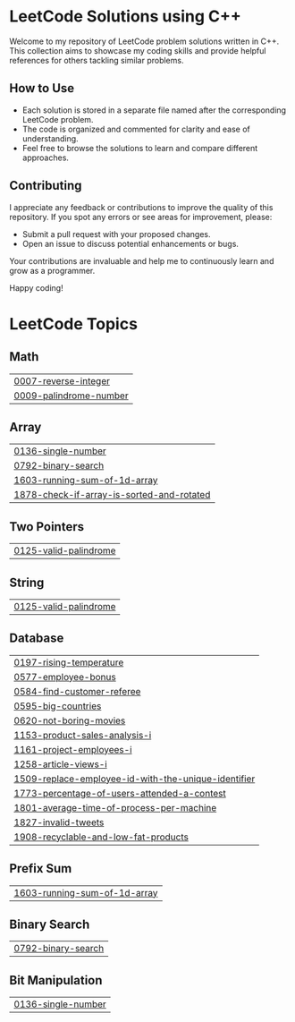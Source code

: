 # LeetCode Solutions using C++
Welcome to my repository of LeetCode problem solutions written in C++. This collection aims to showcase my coding skills and provide helpful references for others tackling similar problems.

## How to Use
- Each solution is stored in a separate file named after the corresponding LeetCode problem.
- The code is organized and commented for clarity and ease of understanding.
- Feel free to browse the solutions to learn and compare different approaches.

## Contributing
I appreciate any feedback or contributions to improve the quality of this repository. If you spot any errors or see areas for improvement, please:
- Submit a pull request with your proposed changes.
- Open an issue to discuss potential enhancements or bugs.

Your contributions are invaluable and help me to continuously learn and grow as a programmer.

Happy coding!

<!---LeetCode Topics Start-->
# LeetCode Topics
## Math
|  |
| ------- |
| [0007-reverse-integer](https://github.com/khushi747/LeetCode/tree/master/0007-reverse-integer) |
| [0009-palindrome-number](https://github.com/khushi747/LeetCode/tree/master/0009-palindrome-number) |
## Array
|  |
| ------- |
| [0136-single-number](https://github.com/khushi747/LeetCode/tree/master/0136-single-number) |
| [0792-binary-search](https://github.com/khushi747/LeetCode/tree/master/0792-binary-search) |
| [1603-running-sum-of-1d-array](https://github.com/khushi747/LeetCode/tree/master/1603-running-sum-of-1d-array) |
| [1878-check-if-array-is-sorted-and-rotated](https://github.com/khushi747/LeetCode/tree/master/1878-check-if-array-is-sorted-and-rotated) |
## Two Pointers
|  |
| ------- |
| [0125-valid-palindrome](https://github.com/khushi747/LeetCode/tree/master/0125-valid-palindrome) |
## String
|  |
| ------- |
| [0125-valid-palindrome](https://github.com/khushi747/LeetCode/tree/master/0125-valid-palindrome) |
## Database
|  |
| ------- |
| [0197-rising-temperature](https://github.com/khushi747/LeetCode/tree/master/0197-rising-temperature) |
| [0577-employee-bonus](https://github.com/khushi747/LeetCode/tree/master/0577-employee-bonus) |
| [0584-find-customer-referee](https://github.com/khushi747/LeetCode/tree/master/0584-find-customer-referee) |
| [0595-big-countries](https://github.com/khushi747/LeetCode/tree/master/0595-big-countries) |
| [0620-not-boring-movies](https://github.com/khushi747/LeetCode/tree/master/0620-not-boring-movies) |
| [1153-product-sales-analysis-i](https://github.com/khushi747/LeetCode/tree/master/1153-product-sales-analysis-i) |
| [1161-project-employees-i](https://github.com/khushi747/LeetCode/tree/master/1161-project-employees-i) |
| [1258-article-views-i](https://github.com/khushi747/LeetCode/tree/master/1258-article-views-i) |
| [1509-replace-employee-id-with-the-unique-identifier](https://github.com/khushi747/LeetCode/tree/master/1509-replace-employee-id-with-the-unique-identifier) |
| [1773-percentage-of-users-attended-a-contest](https://github.com/khushi747/LeetCode/tree/master/1773-percentage-of-users-attended-a-contest) |
| [1801-average-time-of-process-per-machine](https://github.com/khushi747/LeetCode/tree/master/1801-average-time-of-process-per-machine) |
| [1827-invalid-tweets](https://github.com/khushi747/LeetCode/tree/master/1827-invalid-tweets) |
| [1908-recyclable-and-low-fat-products](https://github.com/khushi747/LeetCode/tree/master/1908-recyclable-and-low-fat-products) |
## Prefix Sum
|  |
| ------- |
| [1603-running-sum-of-1d-array](https://github.com/khushi747/LeetCode/tree/master/1603-running-sum-of-1d-array) |
## Binary Search
|  |
| ------- |
| [0792-binary-search](https://github.com/khushi747/LeetCode/tree/master/0792-binary-search) |
## Bit Manipulation
|  |
| ------- |
| [0136-single-number](https://github.com/khushi747/LeetCode/tree/master/0136-single-number) |
<!---LeetCode Topics End-->